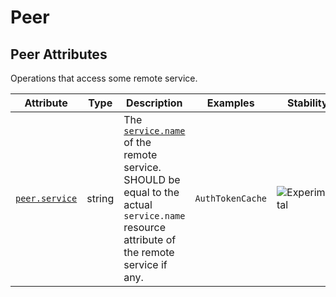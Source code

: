<!--- Hugo front matter used to generate the website version of this page:
--->

<!-- NOTE: THIS FILE IS AUTOGENERATED. DO NOT EDIT BY HAND. -->
<!-- see templates/registry/markdown/attribute_namespace.md.j2 -->

# Peer

## Peer Attributes

Operations that access some remote service.

| Attribute                                                        | Type   | Description                                                                                                                                                                 | Examples         | Stability                                                        |
| ---------------------------------------------------------------- | ------ | --------------------------------------------------------------------------------------------------------------------------------------------------------------------------- | ---------------- | ---------------------------------------------------------------- |
| <a id="`peer-service`" href="#`peer-service`">`peer.service`</a> | string | The [`service.name`](/docs/resource/README.md#service) of the remote service. SHOULD be equal to the actual `service.name` resource attribute of the remote service if any. | `AuthTokenCache` | ![Experimental](https://img.shields.io/badge/-experimental-blue) |

